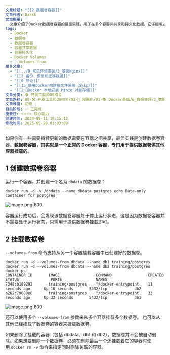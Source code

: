 ```yaml
---
文章标题: "[[2_数据卷容器]]"
文章作者: Dakkk
文章概要: |
  文章介绍了Docker数据卷容器的最佳实践，用于在多个容器间共享和持久化数据。它详细阐述了如何创建一个专门提供数据卷的容器，以及其他容器如何通过`--volumes-from`命令挂载并使用这些数据卷，并强调了数据卷的生命周期独立于容器。
tags:
  - Docker
  - 数据卷
  - 数据卷容器
  - 容器共享数据
  - 容器持久化
  - Docker Volumes
  - --volumes-from
相关文章:
  - "[[../9_常见环境安装/3_安装Nginx]]"
  - "[[3_备份、恢复和迁移数据]]"
  - "[[0_导论]]"
  - "[[15_使用Docker构建根文件系统（Skip）]]"
  - "[[2_📕Docker 本地安装 Minio 对象存储]]"
文章分类: 🛠️ 开发工具和OS相关
文章路径: 08-🛠️ 开发工具和OS相关/03-🐋 容器化/01-📚 Docker基础/6_数据管理/2_数据卷容器.md
文章难度: 初级 💧
目前阶段: ✅ 已完成
重要性: ⭐⭐⭐⭐ 核心能力
创建时间: 2024-08-11 18:15:12
修改时间: 2025-05-28 01:03:09
---
```



如果你有一些需要持续更新的数据需要在容器之间共享，最佳实践是创建数据卷容器。**数据卷容器，其实就是一个正常的 Docker 容器，专门用于提供数据卷供其他容器挂载的**。
## 1 创建数据卷容器

运行一个容器，并创建一个名为 `dbdata` 的数据卷：

```
docker run -d -v /dbdata --name dbdata postgres echo Data-only container for postgres
```

![image.png|600](https://my-obsidian-image.oss-cn-guangzhou.aliyuncs.com/2024/05/14eaaf202003884c2d825b325df0f069.png)

容器运行成功后，会发现该数据卷容器处于停止运行状态，这是因为数据卷容器并不需要处于运行状态，只需用于提供数据卷挂载即可。

## 2 挂载数据卷

`--volumes-from` 命令支持从另一个容器挂载容器中已创建好的数据卷。

```
docker run -d --volumes-from dbdata --name db1 training/postgres
docker run -d --volumes-from dbdata --name db2 training/postgres
docker ps
CONTAINER ID       IMAGE                COMMAND                CREATED             STATUS              PORTS               NAMES
7348cb189292       training/postgres    "/docker-entrypoint.   11 seconds ago      Up 10 seconds       5432/tcp            db2
a262c79688e8       training/postgres    "/docker-entrypoint.   33 seconds ago      Up 32 seconds       5432/tcp            db1
```

![image.png|600](https://my-obsidian-image.oss-cn-guangzhou.aliyuncs.com/2024/05/99cf93096179bef15a85f687cdb5ec4d.png)

还可以使用多个 `--volumes-from` 参数来从多个容器挂载多个数据卷。 也可以从其他已经挂载了数据卷的容器来挂载数据卷。

如果删除了挂载的容器（包括 dbdata、db1 和 db2），数据卷并不会被自动删除。如果想要删除一个数据卷，必须在删除最后一个还挂载着它的容器时使用 `docker rm -v` 命令来指定同时删除关联的容器。